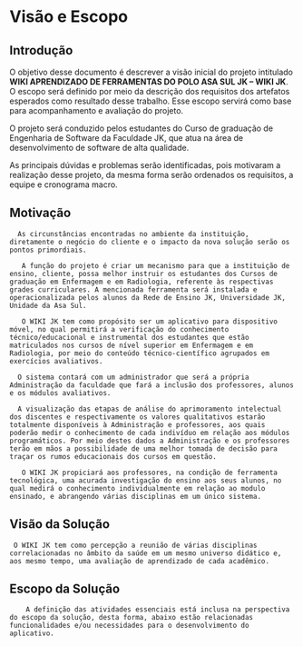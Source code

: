 # 

# Visão e Escopo

## Introdução

O objetivo desse documento é descrever a visão inicial do projeto intitulado **WIKI APRENDIZADO DE FERRAMENTAS DO POLO ASA SUL JK – WIKI JK**. O escopo será definido por meio da descrição dos requisitos dos artefatos esperados como resultado desse trabalho. Esse escopo servirá como base para acompanhamento e avaliação do projeto.

O projeto será conduzido pelos estudantes do Curso de graduação de Engenharia de Software da Faculdade JK, que atua na área de desenvolvimento de software de alta qualidade.

As principais dúvidas e problemas serão identificadas, pois motivaram a realização desse projeto, da mesma forma serão ordenados os requisitos, a equipe e cronograma macro.

## Motivação

```
  As circunstâncias encontradas no ambiente da instituição, diretamente o negócio do cliente e o impacto da nova solução serão os pontos primordiais.

   A função do projeto é criar um mecanismo para que a instituição de ensino, cliente, possa melhor instruir os estudantes dos Cursos de graduação em Enfermagem e em Radiologia, referente às respectivas grades curriculares. A mencionada ferramenta será instalada e operacionalizada pelos alunos da Rede de Ensino JK, Universidade JK, Unidade da Asa Sul.

   O WIKI JK tem como propósito ser um aplicativo para dispositivo móvel, no qual permitirá a verificação do conhecimento técnico/educacional e instrumental dos estudantes que estão matriculados nos cursos de nível superior em Enfermagem e em Radiologia, por meio do conteúdo técnico-científico agrupados em exercícios avaliativos.

  O sistema contará com um administrador que será a própria Administração da faculdade que fará a inclusão dos professores, alunos e os módulos avaliativos.

  A visualização das etapas de análise do aprimoramento intelectual dos discentes e respectivamente os valores qualitativos estarão totalmente disponíveis à Administração e professores, aos quais poderão medir o conhecimento de cada indivíduo em relação aos módulos programáticos. Por meio destes dados a Administração e os professores terão em mãos a possibilidade de uma melhor tomada de decisão para traçar os rumos educacionais dos cursos em questão.

   O WIKI JK propiciará aos professores, na condição de ferramenta tecnológica, uma acurada investigação do ensino aos seus alunos, no qual medirá o conhecimento individualmente em relação ao modulo ensinado, e abrangendo várias disciplinas em um único sistema.
```

## Visão da Solução

```
 O WIKI JK tem como percepção a reunião de várias disciplinas correlacionadas no âmbito da saúde em um mesmo universo didático e, aos mesmo tempo, uma avaliação de aprendizado de cada acadêmico.
```

## Escopo da Solução

```
    A definição das atividades essenciais está inclusa na perspectiva do escopo da solução, desta forma, abaixo estão relacionadas funcionalidades e/ou necessidades para o desenvolvimento do aplicativo.
```



